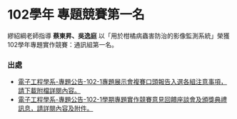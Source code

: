 # 102學年 專題競賽第一名

繆紹綱老師指導 **蔡東昇、吳逸庭** 以「用於柑橘病蟲害防治的影像監測系統」榮獲102學年專題實作競賽：通訊組第一名。

### 出處
- [電子工程學系-專題公告-102-1專題展示會複賽口頭報告入選各組注意事項，請下載附檔詳閱內容。](http://uip.cycu.edu.tw/UIPWeb/wSite/ct?xItem=55886&ctNode=19352&mp=46002)
- [電子工程學系-專題公告-102-1學期專題實作競賽意見回饋座談會及頒獎典禮訊息，請詳閱內容及附件。](http://uip.cycu.edu.tw/UIPWeb/wSite/ct?xItem=55883&ctNode=19352&mp=46002)
